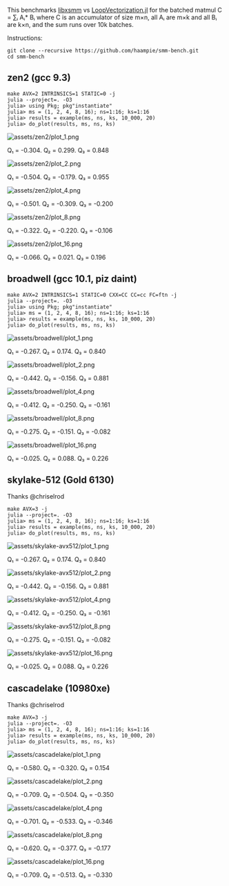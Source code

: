 This benchmarks [libxsmm](https://github.com/hfp/libxsmm) vs [LoopVectorization.jl](https://github.com/JuliaSIMD/LoopVectorization.jl) for the batched matmul C = ∑ᵢ Aᵢ* Bᵢ where C is an accumulator of size m×n, all Aᵢ are m×k and all Bᵢ are k×n, and the sum runs over 10k batches.

Instructions:

```console
git clone --recursive https://github.com/haampie/smm-bench.git
cd smm-bench
```

## zen2 (gcc 9.3)

```
make AVX=2 INTRINSICS=1 STATIC=0 -j
julia --project=. -O3
julia> using Pkg; pkg"instantiate"
julia> ms = (1, 2, 4, 8, 16); ns=1:16; ks=1:16
julia> results = example(ms, ns, ks, 10_000, 20)
julia> do_plot(results, ms, ns, ks)
```
![assets/zen2/plot_1.png](assets/zen2/plot_1.png)

Q₁ = -0.304.  Q₂ = 0.299.  Q₃ = 0.848

![assets/zen2/plot_2.png](assets/zen2/plot_2.png)

Q₁ = -0.504.  Q₂ = -0.179.  Q₃ = 0.955

![assets/zen2/plot_4.png](assets/zen2/plot_4.png)

Q₁ = -0.501.  Q₂ = -0.309.  Q₃ = -0.200

![assets/zen2/plot_8.png](assets/zen2/plot_8.png)

Q₁ = -0.322.  Q₂ = -0.220.  Q₃ = -0.106

![assets/zen2/plot_16.png](assets/zen2/plot_16.png)

Q₁ = -0.066.  Q₂ = 0.021.  Q₃ = 0.196


## broadwell (gcc 10.1, piz daint)

```
make AVX=2 INTRINSICS=1 STATIC=0 CXX=CC CC=cc FC=ftn -j
julia --project=. -O3
julia> using Pkg; pkg"instantiate"
julia> ms = (1, 2, 4, 8, 16); ns=1:16; ks=1:16
julia> results = example(ms, ns, ks, 10_000, 20)
julia> do_plot(results, ms, ns, ks)
```
![assets/broadwell/plot_1.png](assets/broadwell/plot_1.png)

Q₁ = -0.267.  Q₂ = 0.174.  Q₃ = 0.840

![assets/broadwell/plot_2.png](assets/broadwell/plot_2.png)

Q₁ = -0.442.  Q₂ = -0.156.  Q₃ = 0.881

![assets/broadwell/plot_4.png](assets/broadwell/plot_4.png)

Q₁ = -0.412.  Q₂ = -0.250.  Q₃ = -0.161

![assets/broadwell/plot_8.png](assets/broadwell/plot_8.png)

Q₁ = -0.275.  Q₂ = -0.151.  Q₃ = -0.082

![assets/broadwell/plot_16.png](assets/broadwell/plot_16.png)

Q₁ = -0.025.  Q₂ = 0.088.  Q₃ = 0.226


## skylake-512 (Gold 6130)
Thanks @chriselrod

```
make AVX=3 -j
julia --project=. -O3
julia> ms = (1, 2, 4, 8, 16); ns=1:16; ks=1:16
julia> results = example(ms, ns, ks, 10_000, 20)
julia> do_plot(results, ms, ns, ks)
```
![assets/skylake-avx512/plot_1.png](assets/skylake-avx512/plot_1.png)

Q₁ = -0.267.  Q₂ = 0.174.  Q₃ = 0.840

![assets/skylake-avx512/plot_2.png](assets/skylake-avx512/plot_2.png)

Q₁ = -0.442.  Q₂ = -0.156.  Q₃ = 0.881

![assets/skylake-avx512/plot_4.png](assets/skylake-avx512/plot_4.png)

Q₁ = -0.412.  Q₂ = -0.250.  Q₃ = -0.161

![assets/skylake-avx512/plot_8.png](assets/skylake-avx512/plot_8.png)

Q₁ = -0.275.  Q₂ = -0.151.  Q₃ = -0.082

![assets/skylake-avx512/plot_16.png](assets/skylake-avx512/plot_16.png)

Q₁ = -0.025.  Q₂ = 0.088.  Q₃ = 0.226
## cascadelake (10980xe)
Thanks @chriselrod

```
make AVX=3 -j
julia --project=. -O3
julia> ms = (1, 2, 4, 8, 16); ns=1:16; ks=1:16
julia> results = example(ms, ns, ks, 10_000, 20)
julia> do_plot(results, ms, ns, ks)
```
![assets/cascadelake/plot_1.png](assets/cascadelake/plot_1.png)

Q₁ = -0.580.  Q₂ = -0.320.  Q₃ = 0.154

![assets/cascadelake/plot_2.png](assets/cascadelake/plot_2.png)

Q₁ = -0.709.  Q₂ = -0.504.  Q₃ = -0.350

![assets/cascadelake/plot_4.png](assets/cascadelake/plot_4.png)

Q₁ = -0.701.  Q₂ = -0.533.  Q₃ = -0.346

![assets/cascadelake/plot_8.png](assets/cascadelake/plot_8.png)

Q₁ = -0.620.  Q₂ = -0.377.  Q₃ = -0.177

![assets/cascadelake/plot_16.png](assets/cascadelake/plot_16.png)

Q₁ = -0.709.  Q₂ = -0.513.  Q₃ = -0.330
